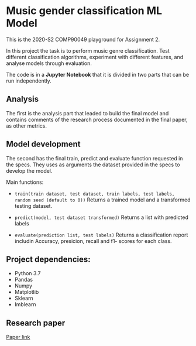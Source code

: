 # Music gender classification ML Model
This is the 2020-S2 COMP90049 playground for Assignment 2.

In this project the task is to perform music genre classification. Test different classification algorithms, experiment with different features, and analyse models through evaluation.

The code is in a **Jupyter Notebook** that it is divided in two parts that can be run independently.

## Analysis

The first is the analysis part that leaded to build the final model and contains comments of the research process documented in the final paper, as other metrics.

## Model development 
The second has the final train, predict and evaluate function requested in the specs. They uses as arguments the dataset provided in the specs to develop the model.

Main functions:
 - `train(train dataset, test dataset, train labels, test labels, random seed (default to 0))` 
Returns a trained model and a transformed testing dataset.

- `predict(model, test dataset transformed)`
Returns a list with predicted labels

- `evaluate(prediction list, test labels)`
Returns a classification report includin Accuracy, presicion, recall and f1- scores for each class.

## Project dependencies:
- Python 3.7
- Pandas
- Numpy 
- Matplotlib 
- Sklearn
- Imblearn

## Research paper

[Paper link](#)
